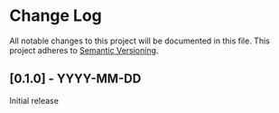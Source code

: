 # Change Log
All notable changes to this project will be documented in this file.
This project adheres to [Semantic Versioning](http://semver.org/).


## [0.1.0] - YYYY-MM-DD
Initial release
